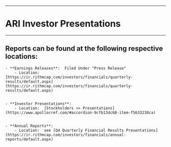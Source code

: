 ***
# ARI Investor Presentations
***

## Reports can be found at the following respective locations:

    - **Earnings Releases**:  Filed Under "Press Release"
        - Location: [https://ir.rithmcap.com/investors/financials/quarterly-results/default.aspx](https://ir.rithmcap.com/investors/financials/quarterly-results/default.aspx)
    
    
    - **Investor Presentations**:  
        - Location:  [Stockholders >> Presentations](https://www.apollocref.com/#accordion-9cfb13dc68-item-f5633238ca)
        
        
    - **Annual Reports**:
        - Location:  see [Q4 Quarterly Financial Results Presentations](https://ir.rithmcap.com/investors/financials/annual-reports/default.aspx)

